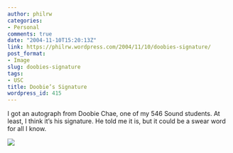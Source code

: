```yaml
---
author: philrw
categories:
- Personal
comments: true
date: "2004-11-10T15:20:13Z"
link: https://philrw.wordpress.com/2004/11/10/doobies-signature/
post_format:
- Image
slug: doobies-signature
tags:
- USC
title: Doobie’s Signature
wordpress_id: 415
---
```


I got an autograph from Doobie Chae, one of my 546 Sound students. At
least, I think it’s his signature. He told me it is, but it could be a
swear word for all I know.

![](/images/Doobie.gif)
